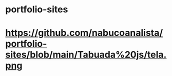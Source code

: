 # portfolio-sites

# https://github.com/nabucoanalista/portfolio-sites/blob/main/Tabuada%20js/tela.png
